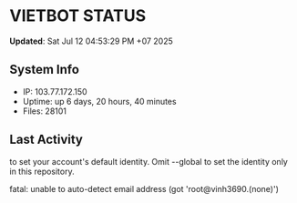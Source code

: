 # VIETBOT STATUS
**Updated**: Sat Jul 12 04:53:29 PM +07 2025

## System Info
- IP: 103.77.172.150
- Uptime: up 6 days, 20 hours, 40 minutes
- Files: 28101

## Last Activity

to set your account's default identity.
Omit --global to set the identity only in this repository.

fatal: unable to auto-detect email address (got 'root@vinh3690.(none)')
